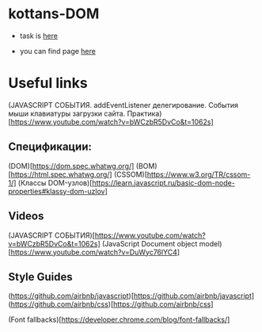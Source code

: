 # kottans-DOM

- task is [here](https://github.com/kottans/frontend/blob/2022_UA/tasks/js-dom.md)

- you can find page [here](https://natata-tutorial.github.io/kottans-DOM/)

# Useful links

(JAVASCRIPT СОБЫТИЯ. addEventListener делегирование. Cобытия мыши клавиатуры загрузки сайта. Практика)[https://www.youtube.com/watch?v=bWCzbR5DvCo&t=1062s]

## Спецификации:

(DOM)[https://dom.spec.whatwg.org/]
(BOM)[https://html.spec.whatwg.org/]
(CSSOM)[https://www.w3.org/TR/cssom-1/]
(Классы DOM-узлов)[https://learn.javascript.ru/basic-dom-node-properties#klassy-dom-uzlov]

## Videos

(JAVASCRIPT СОБЫТИЯ)[https://www.youtube.com/watch?v=bWCzbR5DvCo&t=1062s]
(JavaScript Document object model)[https://www.youtube.com/watch?v=DuWyc76lYC4]

## Style Guides

(https://github.com/airbnb/javascript)[https://github.com/airbnb/javascript]
(https://github.com/airbnb/css)[https://github.com/airbnb/css]

(Font fallbacks)[https://developer.chrome.com/blog/font-fallbacks/]
